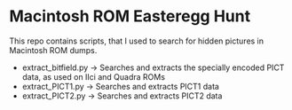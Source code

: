 # Macintosh ROM Easteregg Hunt
This repo contains scripts, that I used to search for hidden pictures in Macintosh ROM dumps.

- extract_bitfield.py -> Searches and extracts the specially encoded PICT data, as used on IIci and Quadra ROMs
- extract_PICT1.py -> Searches and extracts PICT1 data
- extract_PICT2.py -> Searches and extracts PICT2 data
